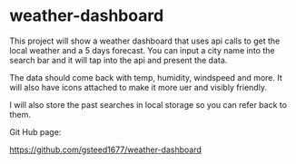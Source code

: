 # weather-dashboard

This project will show a weather dashboard that uses api calls to get the local weather and a 5 days forecast. You can input a city name into the search bar and it will tap into the api and present the data.

The data should come back with temp, humidity, windspeed and more. It will also have icons attached to make it more uer and visibly friendly.

I will also store the past searches in local storage so you can refer back to them.

Git Hub page:

https://github.com/gsteed1677/weather-dashboard
